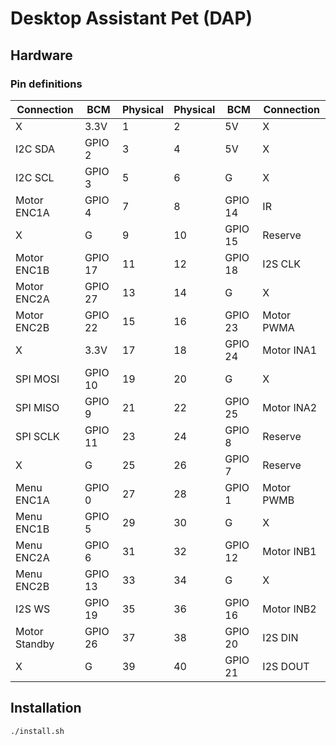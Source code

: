# Desktop Assistant Pet (DAP)

## Hardware
### Pin definitions
|Connection|BCM|Physical|Physical|BCM|Connection|
|---|---|---|---|---|---|
|X|3.3V|1|2|5V|X|
|I2C SDA|GPIO 2|3|4|5V|X|
|I2C SCL|GPIO 3|5|6|G|X|
|Motor ENC1A|GPIO 4|7|8|GPIO 14|IR|
|X|G|9|10|GPIO 15|Reserve|
|Motor ENC1B|GPIO 17|11|12|GPIO 18|I2S CLK|
|Motor ENC2A|GPIO 27|13|14|G|X|
|Motor ENC2B|GPIO 22|15|16|GPIO 23|Motor PWMA|
|X|3.3V|17|18|GPIO 24|Motor INA1|
|SPI MOSI|GPIO 10|19|20|G|X|
|SPI MISO|GPIO 9|21|22|GPIO 25|Motor INA2|
|SPI SCLK|GPIO 11|23|24|GPIO 8|Reserve|
|X|G|25|26|GPIO 7|Reserve|
|Menu ENC1A|GPIO 0|27|28|GPIO 1|Motor PWMB|
|Menu ENC1B|GPIO 5|29|30|G|X|
|Menu ENC2A|GPIO 6|31|32|GPIO 12|Motor INB1|
|Menu ENC2B|GPIO 13|33|34|G|X|
|I2S WS|GPIO 19|35|36|GPIO 16|Motor INB2|
|Motor Standby|GPIO 26|37|38|GPIO 20|I2S DIN|
|X|G|39|40|GPIO 21|I2S DOUT|

## Installation
```sh
./install.sh
```


